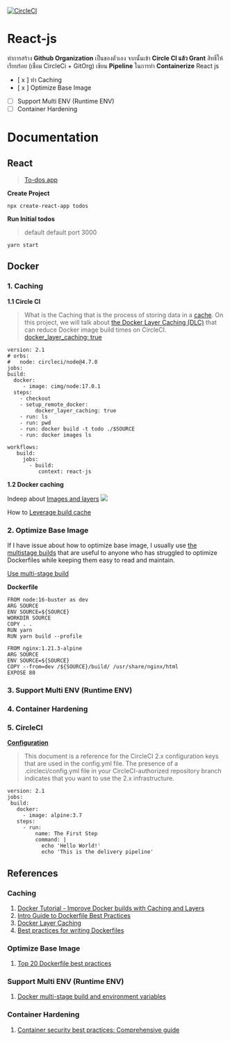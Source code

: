 [![CircleCI](https://circleci.com/gh/react-js-nitikorn/react-js/tree/main.svg?style=svg)](https://circleci.com/gh/react-js-nitikorn/react-js/tree/main)
# React-js
ทำการสร้าง **Github Organization** เป็นของตัวเอง จากนั้นเข้า **Circle CI แล้ว Grant** สิทธิ์ให้เรียบร้อย (เชื่อม CircleCi + GitOrg) เขียน **Pipeline** ในการทำ **Containerize** 
React js

 - [ x ]  ทำ Caching
 - [ x ]  Optimize Base Image
 - [ ]  Support Multi ENV (Runtime ENV)
 - [ ]  Container Hardening
 # Documentation
 ## React
 > [To-dos app](https://ibaslogic.com/react-tutorial-for-beginners/)

 **Create Project**
 ```
 npx create-react-app todos
 ```
 **Run Initial todos**
 > default default port 3000
 ```
 yarn start
 ```
 ## Docker
 ### 1. Caching
 **1.1 Circle CI**

 > What is the Caching that is the process of storing data in a [cache](https://searchstorage.techtarget.com/definition/cache).
 On this project, we will talk about [the Docker Layer Caching (DLC)](https://circleci.com/docs/2.0/docker-layer-caching/) that can reduce Docker image build times on CircleCI.
 > [docker_layer_caching: true](https://circleci.com/docs/2.0/docker-layer-caching/#configyml)
 ```
version: 2.1
# orbs:
#   node: circleci/node@4.7.0
jobs:
 build:
   docker:
      - image: cimg/node:17.0.1
   steps:
     - checkout
     - setup_remote_docker:
          docker_layer_caching: true
     - run: ls
     - run: pwd
     - run: docker build -t todo ./$SOURCE
     - run: docker images ls

workflows:
    build:
      jobs:
        - build:
           context: react-js

 ```
 **1.2 Docker caching**

 Indeep about [Images and layers](https://docs.docker.com/storage/storagedriver/)
![](https://docs.docker.com/storage/storagedriver/images/container-layers.jpg)

 How to [Leverage build cache](https://docs.docker.com/develop/develop-images/dockerfile_best-practices/#leverage-build-cache)
 ### 2. Optimize Base Image
  If I have issue about how to optimize base image, I usually use [the multistage builds](https://docs.docker.com/develop/develop-images/multistage-build/) that are useful to anyone who has struggled to optimize Dockerfiles while keeping them easy to read and maintain.

  [Use multi-stage build](https://docs.docker.com/develop/develop-images/multistage-build/#use-multi-stage-builds)
  
  **Dockerfile**
  ```
FROM node:16-buster as dev
ARG SOURCE
ENV SOURCE=${SOURCE}
WORKDIR SOURCE
COPY . .
RUN yarn
RUN yarn build --profile

FROM nginx:1.21.3-alpine 
ARG SOURCE
ENV SOURCE=${SOURCE}
COPY --from=dev /${SOURCE}/build/ /usr/share/nginx/html
EXPOSE 80

  ```
 ### 3. Support Multi ENV (Runtime ENV)
 
 ### 4. Container Hardening

 ### 5. CircleCI
[**Configuration**](https://circleci.com/docs/2.0/configuration-reference/)
 > This document is a reference for the CircleCI 2.x configuration keys that are used in the config.yml file. The presence of a .circleci/config.yml file in your CircleCI-authorized repository branch indicates that you want to use the 2.x infrastructure.
 ```
 version: 2.1
jobs:
  build:
    docker:
      - image: alpine:3.7
    steps:
      - run:
          name: The First Step
          command: |
            echo 'Hello World!'
            echo 'This is the delivery pipeline'
 ```
## References
### Caching
  1. [Docker Tutorial - Improve Docker builds with Caching and Layers](https://www.youtube.com/watch?v=dSpOBSRJFwg)
  2. [Intro Guide to Dockerfile Best Practices](https://www.docker.com/blog/intro-guide-to-dockerfile-best-practices/)
  3. [Docker Layer Caching](https://docs.semaphoreci.com/ci-cd-environment/docker-layer-caching/)
  4. [Best practices for writing Dockerfiles](https://docs.docker.com/develop/develop-images/dockerfile_best-practices/)
 ### Optimize Base Image
  1. [Top 20 Dockerfile best practices](https://sysdig.com/blog/dockerfile-best-practices/)
 ### Support Multi ENV (Runtime ENV)
  1. [Docker multi-stage build and environment variables](https://dev.to/migsarnavarro/docker-multi-stage-build-and-environment-variables-4lp2)
 ### Container Hardening
 1. [Container security best practices: Comprehensive guide](https://sysdig.com/blog/container-security-best-practices/)
